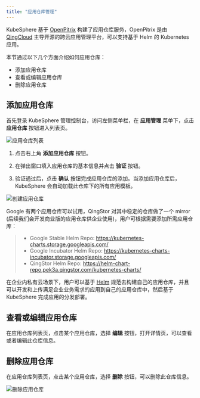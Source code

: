 ```yaml
---
title: "应用仓库管理"
---
```


KubeSphere 基于 [OpenPitrix](https://openpitrix.io) 构建了应用仓库服务，OpenPitrix 是由 [QingCloud](https://www.qingcloud.com) 主导开源的跨云应用管理平台，可以支持基于 Helm 的 Kubernetes 应用。

本节通过以下几个方面介绍如何应用仓库：

- 添加应用仓库
- 查看或编辑应用仓库
- 删除应用仓库


## 添加应用仓库

首先登录 KubeSphere 管理控制台，访问左侧菜单栏，在 **应用管理** 菜单下，点击 **应用仓库** 按钮进入列表页。

![应用仓库列表](/apprepo_list.png)

1. 点击右上角 **添加应用仓库** 按钮。

2. 在弹出窗口填入应用仓库的基本信息并点击 **验证** 按钮。

3. 验证通过后，点击 **确认** 按钮完成应用仓库的添加。当添加应用仓库后，KubeSphere 会自动加载此仓库下的所有应用模板。

![创建应用仓库](/appfactory_create.png)

Google 有两个应用仓库可以试用，QingStor 对其中稳定的仓库做了一个 mirror (后续我们会开发商业版的应用仓库供企业使用)，用户可根据需要添加所需应用仓库：

> - Google Stable Helm Repo: https://kubernetes-charts.storage.googleapis.com/
> - Google Incubator Helm Repo: https://kubernetes-charts-incubator.storage.googleapis.com/
> - QingStor Helm Repo: https://helm-chart-repo.pek3a.qingstor.com/kubernetes-charts/

在企业内私有云场景下，用户可以基于 [Helm](https://helm.sh) 规范去构建自己的应用仓库，并且可以开发和上传满足企业业务需求的应用到自己的应用仓库中，然后基于 KubeSphere 完成应用的分发部署。

## 查看或编辑应用仓库

在应用仓库列表页，点击某个应用仓库，选择 **编辑** 按钮，打开详情页，可以查看或者编辑此仓库信息。

## 删除应用仓库

在应用仓库列表页，点击某个应用仓库，选择 **删除** 按钮，可以删除此仓库信息。

![删除应用仓库](/apprepo_delete.png)